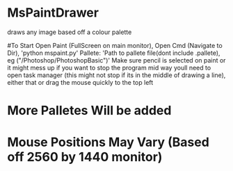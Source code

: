 # MsPaintDrawer
draws any image based off a colour palette

#To Start
Open Paint (FullScreen on main monitor),
Open Cmd (Navigate to Dir),
'python mspaint.py'
Pallete: 'Path to pallete file(dont include .pallete), eg ("/Photoshop/PhotoshopBasic")'
Make sure pencil is selected on paint or it might mess up
if you want to stop the program mid way youll need to open task manager (this might not stop if its in the middle of drawing a line), 
either that or drag the mouse quickly to the top left


# More Palletes Will be added
# Mouse Positions May Vary (Based off 2560 by 1440 monitor)
